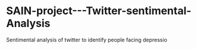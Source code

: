 # SAIN-project---Twitter-sentimental-Analysis
Sentimental analysis of twitter to identify people facing depressio
